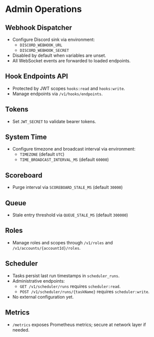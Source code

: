 # Admin Operations

## Webhook Dispatcher
- Configure Discord sink via environment:
  - `DISCORD_WEBHOOK_URL`
  - `DISCORD_WEBHOOK_SECRET`
- Disabled by default when variables are unset.
- All WebSocket events are forwarded to loaded endpoints.

## Hook Endpoints API
- Protected by JWT scopes `hooks:read` and `hooks:write`.
- Manage endpoints via `/v1/hooks/endpoints`.

## Tokens
- Set `JWT_SECRET` to validate bearer tokens.

## System Time
- Configure timezone and broadcast interval via environment:
  - `TIMEZONE` (default `UTC`)
  - `TIME_BROADCAST_INTERVAL_MS` (default `60000`)

## Scoreboard
- Purge interval via `SCOREBOARD_STALE_MS` (default `30000`)

## Queue
- Stale entry threshold via `QUEUE_STALE_MS` (default `300000`)

## Roles
- Manage roles and scopes through `/v1/roles` and `/v1/accounts/{accountId}/roles`.

## Scheduler
- Tasks persist last run timestamps in `scheduler_runs`.
- Administrative endpoints:
  - `GET /v1/scheduler/runs` requires `scheduler:read`.
  - `POST /v1/scheduler/runs/{taskName}` requires `scheduler:write`.
- No external configuration yet.

## Metrics
- `/metrics` exposes Prometheus metrics; secure at network layer if needed.
